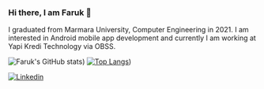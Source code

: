 ### Hi there, I am Faruk 👋

I graduated from Marmara University, Computer Engineering in 2021.
I am interested in Android mobile app development and currently I am working at Yapi Kredi Technology via OBSS.

![Faruk's GitHub stats](https://github-readme-stats.vercel.app/api?username=farukcolak53&show_icons=true&theme=dracula&count_private=true))
[![Top Langs](https://github-readme-stats.vercel.app/api/top-langs/?username=farukcolak53&layout=compact&theme=dracula&count_private=true)](https://github.com/farukcolak53/farukcolak53))

[![Linkedin](https://img.shields.io/badge/linked-in-369?style=flat-square&logo=linkedin&logoColor=white&color=blue)](https://www.linkedin.com/in/ahmetfarukcolak/)

<!--
**farukcolak53/farukcolak53** is a ✨ _special_ ✨ repository because its `README.md` (this file) appears on your GitHub profile.
-->
